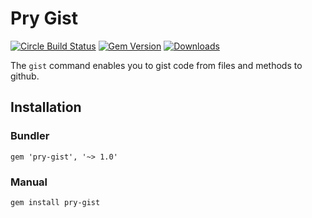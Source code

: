 Pry Gist
========

[![Circle Build Status](https://circleci.com/gh/pry/pry-gist.svg?style=shield)](https://circleci.com/gh/pry/pry-gist)
[![Gem Version](https://badge.fury.io/rb/pry-gist.svg)](http://badge.fury.io/rb/pry-gist)
[![Downloads](https://img.shields.io/gem/dt/pry-gist.svg?style=flat)](https://rubygems.org/gems/pry-gist)

The `gist` command enables you to gist code from files and methods to github.

Installation
------------

### Bundler

```
gem 'pry-gist', '~> 1.0'
```

### Manual

```
gem install pry-gist
```
